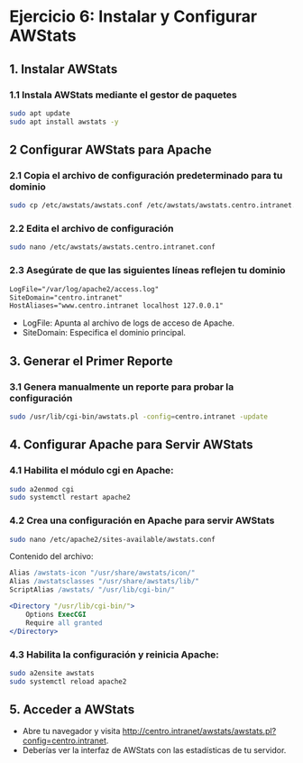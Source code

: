 # Ejercicio 6: Instalar y Configurar AWStats
## 1. Instalar AWStats
### 1.1 Instala AWStats mediante el gestor de paquetes
```bash
sudo apt update
sudo apt install awstats -y
```

## 2 Configurar AWStats para Apache
### 2.1 Copia el archivo de configuración predeterminado para tu dominio
```bash
sudo cp /etc/awstats/awstats.conf /etc/awstats/awstats.centro.intranet.conf
```

### 2.2 Edita el archivo de configuración
```bash
sudo nano /etc/awstats/awstats.centro.intranet.conf
```

### 2.3 Asegúrate de que las siguientes líneas reflejen tu dominio
```txt
LogFile="/var/log/apache2/access.log"
SiteDomain="centro.intranet"
HostAliases="www.centro.intranet localhost 127.0.0.1"
```
  -  LogFile: Apunta al archivo de logs de acceso de Apache.
  -  SiteDomain: Especifica el dominio principal.

## 3. Generar el Primer Reporte
### 3.1 Genera manualmente un reporte para probar la configuración
```bash
sudo /usr/lib/cgi-bin/awstats.pl -config=centro.intranet -update
```

## 4. Configurar Apache para Servir AWStats
### 4.1 Habilita el módulo cgi en Apache:
```bash
sudo a2enmod cgi
sudo systemctl restart apache2
```

### 4.2 Crea una configuración en Apache para servir AWStats
```bash
sudo nano /etc/apache2/sites-available/awstats.conf
```
Contenido del archivo:
```apache
Alias /awstats-icon "/usr/share/awstats/icon/"
Alias /awstatsclasses "/usr/share/awstats/lib/"
ScriptAlias /awstats/ "/usr/lib/cgi-bin/"

<Directory "/usr/lib/cgi-bin/">
    Options ExecCGI
    Require all granted
</Directory>
```

### 4.3 Habilita la configuración y reinicia Apache:
```bash
sudo a2ensite awstats
sudo systemctl reload apache2
```

## 5. Acceder a AWStats
  -  Abre tu navegador y visita http://centro.intranet/awstats/awstats.pl?config=centro.intranet.
  -  Deberías ver la interfaz de AWStats con las estadísticas de tu servidor.
